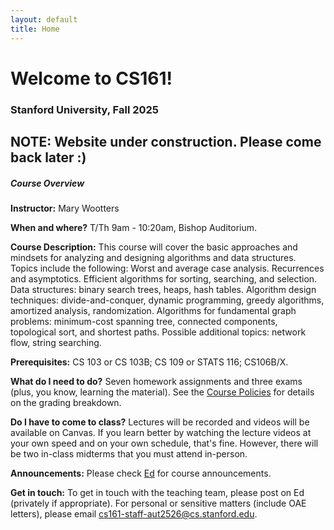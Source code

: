 ```yaml
---
layout: default
title: Home
---
```


# Welcome to CS161!

### Stanford University, Fall 2025

## NOTE: Website under construction.  Please come back later :)

<div class="card mb-4">
  <!--<div class="card-header">
  </div>-->
  <div class="card-body">
    <h5 class="card-title">Course Overview</h5>
    <p class="card-text">

<p><b>Instructor:</b> Mary Wootters</p>
    </p>

<p>
<b>When and where?</b> T/Th 9am - 10:20am, Bishop Auditorium.
    </p>

<p>
<b>Course Description:</b> This course will cover the basic approaches and mindsets for analyzing and designing algorithms and data structures. Topics include the following: Worst and average case analysis. Recurrences and asymptotics. Efficient algorithms for sorting, searching, and selection. Data structures: binary search trees, heaps, hash tables. Algorithm design techniques: divide-and-conquer, dynamic programming, greedy algorithms, amortized analysis, randomization. Algorithms for fundamental graph problems: minimum-cost spanning tree, connected components, topological sort, and shortest paths. Possible additional topics: network flow, string searching.
    </p>

<p>
<b>Prerequisites:</b> CS 103 or CS 103B; CS 109 or STATS 116; CS106B/X.
    </p>

<p>
<b>What do I need to do?</b> Seven homework assignments and three exams (plus, you know, learning the material). See the <a href="/policies/">Course Policies</a> for details on the grading breakdown.
    </p>

<p>
<b>Do I have to come to class?</b> Lectures will be recorded and videos will be available on Canvas. If you learn better by watching the lecture videos at your own speed and on your own schedule, that's fine.  However, there will be two in-class midterms that you must attend in-person.
    </p>


<p>
<b>Announcements:</b> Please check <a href="https://edstem.org/us/courses/81380/discussion">Ed</a> for course announcements.
    </p>

<p>
<b>Get in touch:</b> To get in touch with the teaching team, please post on Ed (privately if appropriate).  For personal or sensitive matters (include OAE letters), please email <a href="mailto:cs161-staff-aut2526@cs.stanford.edu">cs161-staff-aut2526@cs.stanford.edu</a>.
    </p>
  </div>
</div>

